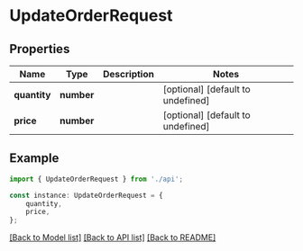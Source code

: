 # UpdateOrderRequest


## Properties

Name | Type | Description | Notes
------------ | ------------- | ------------- | -------------
**quantity** | **number** |  | [optional] [default to undefined]
**price** | **number** |  | [optional] [default to undefined]

## Example

```typescript
import { UpdateOrderRequest } from './api';

const instance: UpdateOrderRequest = {
    quantity,
    price,
};
```

[[Back to Model list]](../README.md#documentation-for-models) [[Back to API list]](../README.md#documentation-for-api-endpoints) [[Back to README]](../README.md)
